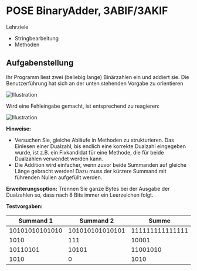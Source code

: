 # POSE BinaryAdder, 3ABIF/3AKIF

Lehrziele

- Stringbearbeitung
- Methoden

## Aufgabenstellung

Ihr Programm liest zwei (beliebig lange) Binärzahlen ein und addiert sie. Die Benutzerführung hat sich an der unten stehenden Vorgabe zu orientieren

![Illustration](BinaryAdder.002.png)

Wird eine Fehleingabe gemacht, ist entsprechend zu reagieren:

![Illustration](BinaryAdder.003.png)

**Hinweise:**

- Versuchen  Sie,  gleiche  Abläufe  in  Methoden  zu  strukturieren.  Das  Einlesen  einer  Dualzahl,  bis endlich eine korrekte Dualzahl eingegeben wurde, ist z.B. ein Fixkandidat für eine Methode, die für beide Dualzahlen verwendet werden kann.
- Die Addition wird einfacher, wenn zuvor beide Summanden auf gleiche Länge gebracht werden! Dazu muss der kürzere Summand mit führenden Nullen aufgefüllt werden.

**Erweiterungsoption:** Trennen Sie ganze Bytes bei der Ausgabe der Dualzahlen so, dass nach 8 Bits immer ein Leerzeichen folgt.

**Testvorgaben:**

|**Summand 1**  |**Summand 2**   |**Summe**       |
| -             | -              | -              |
|10101010101010 |101010101010101 |111111111111111 |
|1010           |111             |10001           |
|10110101       |10101           |11001010        |
|1010           |0               |1010            |
